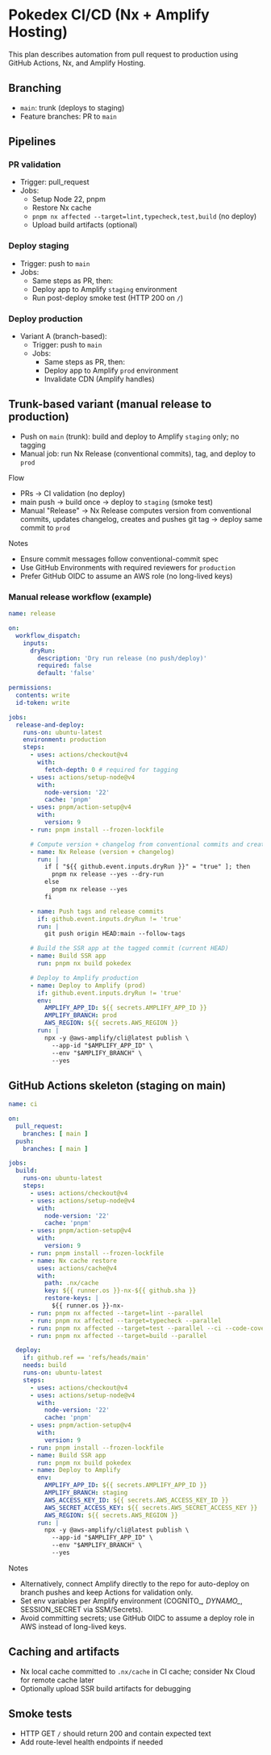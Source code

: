 # Pokedex CI/CD (Nx + Amplify Hosting)

This plan describes automation from pull request to production using GitHub Actions, Nx, and Amplify Hosting.

## Branching

- `main`: trunk (deploys to staging)
- Feature branches: PR to `main`

## Pipelines

### PR validation

- Trigger: pull_request
- Jobs:
  - Setup Node 22, pnpm
  - Restore Nx cache
  - `pnpm nx affected --target=lint,typecheck,test,build` (no deploy)
  - Upload build artifacts (optional)

### Deploy staging

- Trigger: push to `main`
- Jobs:
  - Same steps as PR, then:
  - Deploy app to Amplify `staging` environment
  - Run post-deploy smoke test (HTTP 200 on `/`)

### Deploy production

- Variant A (branch-based):
  - Trigger: push to `main`
  - Jobs:
    - Same steps as PR, then:
    - Deploy app to Amplify `prod` environment
    - Invalidate CDN (Amplify handles)

## Trunk-based variant (manual release to production)

- Push on `main` (trunk): build and deploy to Amplify `staging` only; no tagging
- Manual job: run Nx Release (conventional commits), tag, and deploy to `prod`

Flow
- PRs → CI validation (no deploy)
- main push → build once → deploy to `staging` (smoke test)
- Manual "Release" → Nx Release computes version from conventional commits, updates changelog, creates and pushes git tag → deploy same commit to `prod`

Notes
- Ensure commit messages follow conventional-commit spec
- Use GitHub Environments with required reviewers for `production`
- Prefer GitHub OIDC to assume an AWS role (no long-lived keys)

### Manual release workflow (example)

```yaml
name: release

on:
  workflow_dispatch:
    inputs:
      dryRun:
        description: 'Dry run release (no push/deploy)'
        required: false
        default: 'false'

permissions:
  contents: write
  id-token: write

jobs:
  release-and-deploy:
    runs-on: ubuntu-latest
    environment: production
    steps:
      - uses: actions/checkout@v4
        with:
          fetch-depth: 0 # required for tagging
      - uses: actions/setup-node@v4
        with:
          node-version: '22'
          cache: 'pnpm'
      - uses: pnpm/action-setup@v4
        with:
          version: 9
      - run: pnpm install --frozen-lockfile

      # Compute version + changelog from conventional commits and create tag
      - name: Nx Release (version + changelog)
        run: |
          if [ "${{ github.event.inputs.dryRun }}" = "true" ]; then
            pnpm nx release --yes --dry-run
          else
            pnpm nx release --yes
          fi

      - name: Push tags and release commits
        if: github.event.inputs.dryRun != 'true'
        run: |
          git push origin HEAD:main --follow-tags

      # Build the SSR app at the tagged commit (current HEAD)
      - name: Build SSR app
        run: pnpm nx build pokedex

      # Deploy to Amplify production
      - name: Deploy to Amplify (prod)
        if: github.event.inputs.dryRun != 'true'
        env:
          AMPLIFY_APP_ID: ${{ secrets.AMPLIFY_APP_ID }}
          AMPLIFY_BRANCH: prod
          AWS_REGION: ${{ secrets.AWS_REGION }}
        run: |
          npx -y @aws-amplify/cli@latest publish \
            --app-id "$AMPLIFY_APP_ID" \
            --env "$AMPLIFY_BRANCH" \
            --yes
```

## GitHub Actions skeleton (staging on main)

```yaml
name: ci

on:
  pull_request:
    branches: [ main ]
  push:
    branches: [ main ]

jobs:
  build:
    runs-on: ubuntu-latest
    steps:
      - uses: actions/checkout@v4
      - uses: actions/setup-node@v4
        with:
          node-version: '22'
          cache: 'pnpm'
      - uses: pnpm/action-setup@v4
        with:
          version: 9
      - run: pnpm install --frozen-lockfile
      - name: Nx cache restore
        uses: actions/cache@v4
        with:
          path: .nx/cache
          key: ${{ runner.os }}-nx-${{ github.sha }}
          restore-keys: |
            ${{ runner.os }}-nx-
      - run: pnpm nx affected --target=lint --parallel
      - run: pnpm nx affected --target=typecheck --parallel
      - run: pnpm nx affected --target=test --parallel --ci --code-coverage
      - run: pnpm nx affected --target=build --parallel

  deploy:
    if: github.ref == 'refs/heads/main'
    needs: build
    runs-on: ubuntu-latest
    steps:
      - uses: actions/checkout@v4
      - uses: actions/setup-node@v4
        with:
          node-version: '22'
          cache: 'pnpm'
      - uses: pnpm/action-setup@v4
        with:
          version: 9
      - run: pnpm install --frozen-lockfile
      - name: Build SSR app
        run: pnpm nx build pokedex
      - name: Deploy to Amplify
        env:
          AMPLIFY_APP_ID: ${{ secrets.AMPLIFY_APP_ID }}
          AMPLIFY_BRANCH: staging
          AWS_ACCESS_KEY_ID: ${{ secrets.AWS_ACCESS_KEY_ID }}
          AWS_SECRET_ACCESS_KEY: ${{ secrets.AWS_SECRET_ACCESS_KEY }}
          AWS_REGION: ${{ secrets.AWS_REGION }}
        run: |
          npx -y @aws-amplify/cli@latest publish \
            --app-id "$AMPLIFY_APP_ID" \
            --env "$AMPLIFY_BRANCH" \
            --yes
```

Notes
- Alternatively, connect Amplify directly to the repo for auto-deploy on branch pushes and keep Actions for validation only.
- Set env variables per Amplify environment (COGNITO_*, DYNAMO_*, SESSION_SECRET via SSM/Secrets).
- Avoid committing secrets; use GitHub OIDC to assume a deploy role in AWS instead of long-lived keys.

## Caching and artifacts

- Nx local cache committed to `.nx/cache` in CI cache; consider Nx Cloud for remote cache later
- Optionally upload SSR build artifacts for debugging

## Smoke tests

- HTTP GET `/` should return 200 and contain expected text
- Add route-level health endpoints if needed
